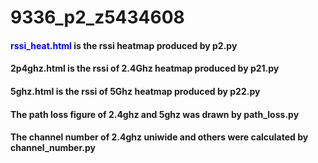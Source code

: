 # 9336_p2_z5434608
#### <font color=Blue>rssi_heat.html</font> is the rssi heatmap produced by **p2.py**
#### **2p4ghz.html** is the rssi of 2.4Ghz heatmap produced by **p21.py**
#### **5ghz.html** is the rssi of 5Ghz heatmap produced by **p22.py**
#### The path loss figure of 2.4ghz and 5ghz was drawn by **path_loss.py**
#### The channel number of 2.4ghz uniwide and others were calculated by **channel_number.py**
